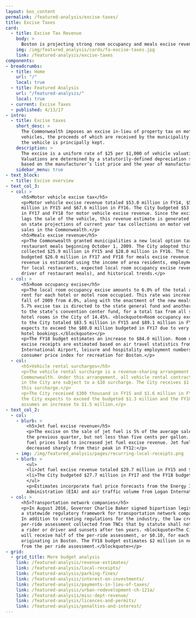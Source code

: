 ```yaml
---
layout: bos_content
permalink: /featured-analysis/excise-taxes/
title: Excise Taxes
card:
  - title: Excise Tax Revenue
    body: >
      Boston is projecting strong room occupancy and meals excise revenue.
    img: /img/featured_analysis/cards/fa-excise-taxes.jpg
    link: /featured-analysis/excise-taxes
components:
- breadcrumbs:
  - title: Home
    url: "/"
    local: true
  - title: Featured Analysis
    url: "/featured-analysis/"
    local: true
  - current: Excise Taxes
  - published: 4/13/17
- intro:
  - title: Excise taxes
    short_desc: >
      The Commonwealth imposes an excise in-lieu of property tax on motor 
      vehicles, the proceeds of which are received by the municipality where 
      the vehicle is principally kept. 
    description: >
      The excise is a uniform rate of $25 per $1,000 of vehicle valuation. 
      Valuations are determined by a statutorily-defined depreciation schedule 
      based on the manufacturer’s list price and the year of manufacture.
    sidebar_menu: true    
- text_block:
  - title: Excise overview
- text_col_3:
  - col: >
      <h5>Motor vehicle excise tax</h5>
      <p>Motor vehicle excise revenue totaled $53.0 million in FY14, $53.0 
      million in FY15 and $67.6 million in FY16. The City budgeted $53.0 million 
      in FY17 and FY18 for motor vehicle excise revenue. Since the excise tax 
      lags the sale of the vehicle, this revenue estimate is generated based 
      on state projections of current year tax collections on motor vehicle 
      sales in the Commonwealth.</p>
      <h5>Meals excise revenue</h5>
      <p>The Commonwealth granted municipalities a new local option tax on 
      restaurant meals beginning October 1, 2009. The City adopted this tax and 
      collected $25.9 million in FY15 and $28.0 million in FY16. The City 
      budgeted $26.0 million in FY17 and FY18 for meals excise revenue. This 
      revenue is estimated using the income of area residents, employment numbers 
      for local restaurants, expected local room occupancy excise revenues (a 
      driver of restaurant meals), and historical trends.</p>
  - col: >
      <h5>Room occupancy excise</h5>
      <p>The local room occupancy excise amounts to 6.0% of the total amount of 
      rent for each hotel or motel room occupied. This rate was increased in the 
      fall of 2009 from 4.0%, along with the enactment of the new meals tax. Another 
      5.7% excise tax is directed to the state general fund and another 2.75% fee 
      to the state’s convention center fund, for a total tax from all sources on 
      hotel rooms in the City of 14.45%. <blockquote>Room occupancy excise revenue 
      to the City totaled $83.5 million in FY15 and $89.1 million in FY16. The City 
      expects to exceed the $80.0 million budgeted in FY17 due to very strong 
      hotel bookings.</blockquote></p>
      <p>The FY18 budget estimates an increase to $84.0 million. Room occupancy 
      excise receipts are estimated based on air travel statistics from Logan 
      International Airport, leisure and hospitality employment numbers, and the 
      consumer price index for recreation for Boston.</p>
  - col:
      <h5>Vehicle rental surcharges</h5>
      <p>The vehicle rental surcharge is a revenue-sharing arrangement with the 
      Commonwealth. Under this arrangement, all vehicle rental contracts originating 
      in the City are subject to a $10 surcharge. The City receives $1 of 
      this surcharge.</p>
      <p>The City received $300 thousand in FY15 and $1.6 million in FY16. In FY17, 
      the City expects to exceed the budgeted $1.3 million and the FY18 budget 
      assumes an increase to $1.5 million.</p>
- text_col_2:
  - col:
    - blurb: > 
        <h5>Jet fuel excise revenue</h5>
        <p>The excise on the sale of jet fuel is 5% of the average sales price of 
        the previous quarter, but not less than five cents per gallon. Increases in 
        fuel prices lead to increased jet fuel excise revenue. Jet fuel prices have 
        decreased sharply from their peak in FY12:</p>
    - img: /img/featured_analysis/pages/recurring-local-receipts.png
    - blurb: > 
        <ul>
        <li>Jet fuel excise revenue totaled $29.7 million in FY15 and $36.8 million in FY16 due to a late payment from FY15.</li>
        <li>The City budgeted $27.7 million in FY17 and the FY18 budget estimates a decrease to $22.0 million as low fuel prices are expected to continue.</li>
        </ul>
        <p>Estimates incorporate fuel price forecasts from the Energy Information 
        Administration (EIA) and air traffic volume from Logan International Airport.</p>
  - col: >
      <h5>Transportation network companies</h5>
      <p>In August 2016, Governor Charlie Baker signed bipartisan legislation creating 
      a statewide regulatory framework for transportation network companies (TNCs). 
      In addition to creating regulations for the industry, the law creates a $0.20 
      per-ride assessment collected from TNCs that by statute shall not be charged to 
      a rider or driver and sunsets after ten years. <blockquote>The City of Boston 
      will receive half of the per-ride assessment, or $0.10, for each ride 
      originating in Boston. The FY18 budget estimates $2 million in new revenue 
      from the per ride assessment.</blockquote></p>
- grid:
  - grid_title: More budget analysis
    link: /featured-analysis/revenue-estimates/
    link: /featured-analysis/local-receipts/
    link: /featured-analysis/parking-fines/
    link: /featured-analysis/interest-on-investments/
    link: /featured-analysis/payments-in-lieu-of-taxes/
    link: /featured-analysis/urban-redevelopment-ch-121a/
    link: /featured-analysis/misc-dept-revenue/
    link: /featured-analysis/licences-and-permits/
    link: /featured-analysis/penalties-and-interest/
---
```

